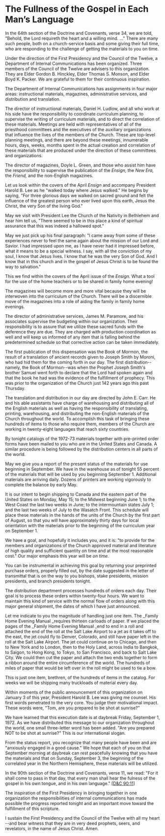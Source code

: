 # The Fullness of the Gospel in Each Man’s Language

In the 64th section of the Doctrine and Covenants, verse 34, we are told,
"Behold, the Lord requireth the heart and a willing mind. ..." There are many
such people, both on a church-service basis and some giving their full time,
who are responding to the challenge of getting the materials to you on time.

Under the direction of the First Presidency and the Council of the Twelve, a
Department of Internal Communications has been organized. Three members of the
Council of the Twelve are advisers to this organization. They are Elder Gordon
B. Hinckley, Elder Thomas S. Monson, and Elder Boyd K. Packer. We are grateful
to them for their continuous inspiration.

The Department of Internal Communications has assignments in four major areas:
instructional materials, magazines, administrative services, and distribution
and translation.

The director of instructional materials, Daniel H. Ludlow, and all who work at
his side have the responsibility to coordinate curriculum planning, to
supervise the writing of curriculum materials, and to direct the correlation
of these materials. Meetings are held with representatives of all of the
priesthood committees and the executives of the auxiliary organizations that
influence the lives of the members of the Church. These are top-level planning
meetings, and there are beyond these meetings, innumerable hours, days, weeks,
months spent in the actual creation and correlation of these materials that
are produced under the direction of these committees and organizations.

The director of magazines, Doyle L. Green, and those who assist him have the
responsibility to supervise the publication of the _Ensign,_ the _New Era,_
the _Friend,_ and the non-English magazines.

Let us look within the covers of the April _Ensign_ and accompany President
Harold B. Lee as he "walked today where Jesus walked." He begins by saying,
"For three glorious days we walked on sacred ground and felt the influence of
the greatest person who ever lived upon this earth, Jesus the Christ, the very
Son of the living God."

May we visit with President Lee the Church of the Nativity in Bethlehem and
hear him tell us, "There seemed to be in this place a kind of spiritual
assurance that this was indeed a hallowed spot."

May we just pick up his final paragraph: "I came away from some of these
experiences never to feel the same again about the mission of our Lord and
Savior. I had impressed upon me, as I have never had it impressed before, what
it means to be a special witness. I say, with all the conviction of my soul, I
know that Jesus lives. I know that he was the very Son of God. And I know that
in this church and in the gospel of Jesus Christ is to be found the way to
salvation."

This we find within the covers of the April issue of the _Ensign._ What a tool
for the use of the home teachers or to be shared in family home evening!

The magazines will become more and more vital because they will be interwoven
into the curriculum of the Church. There will be a discernible move of the
magazines into a role of aiding the family in family home evenings.

The director of administrative services, James M. Paramore, and his associates
supervise the budgeting within our organization. Their responsibility is to
assure that we utilize these sacred funds with the deference they are due.
They are charged with production coordination as well and will keep us
informed of any item that is falling behind the predetermined schedule so that
corrective action can be taken immediately.

The first publication of this dispensation was the Book of Mormon, the result
of a translation of ancient records given to Joseph Smith by Moroni, who had
hid them for the coming forth in our day. The first distribution--namely, the
Book of Mormon--was when the Prophet Joseph Smith's brother Samuel went forth
to declare that the Lord had spoken again and that the book he had was the
evidence of the fulfillment of prophecy. This was prior to the organization of
the Church just 142 years ago this past Thursday.

The translation and distribution in our day are directed by John E. Carr. He
and his able assistants have charge of warehousing and distributing all of the
English materials as well as having the responsibility of translating,
printing, warehousing, and distributing the non-English materials of the
Church throughout the world. To accomplish this task of bringing these
hundreds of items to those who require them, members of the Church are working
in twenty-eight languages that reach sixty countries.

By tonight catalogs of the 1972-73 materials together with pre-printed order
forms have been mailed to you who are in the United States and Canada. A
similar procedure is being followed by the distribution centers in all parts
of the world.

May we give you a report of the present status of the materials for use
beginning in September. We have in the warehouse as of tonight 55 percent of
the materials that will be used by you beginning September 1. Additional
materials are arriving daily. Dozens of printers are working vigorously to
complete the balance by early May.

It is our intent to begin shipping to Canada and the eastern part of the
United States on Monday, May 15; to the Midwest beginning June 1; to the West
Coast the last two weeks in June; to the intermountain states July 1; and the
last two weeks of July to the Wasatch Front. This schedule will place these
materials in the hands of the units of the Church by the first part of August,
so that you will have approximately thirty days for local orientation with the
materials prior to the beginning of the curriculum year on September 1.

We have a goal, and hopefully it includes you, and it is: "to provide for the
members and organizations of the Church approved material and literature of
high quality and sufficient quantity on time and at the most reasonable cost."
Our major emphasis this year will be _on time._

You can be instrumental in achieving this goal by returning your preprinted
purchase orders, properly filled out, by the date suggested in the letter of
transmittal that is on the way to you bishops, stake presidents, mission
presidents, and branch presidents tonight.

The distribution department processes hundreds of orders each day. Their goal
is to process these orders within twenty-four hours. We want to maintain this
kind of service with the normal flow of orders along with this major general
shipment, the dates of which I have just announced.

Let me indicate to you the magnitude of handling just one item. The _Family
Home Evening Manual _requires thirteen carloads of paper. If we placed the
pages of the _Family Home Evening Manual _end to end in a roll and attached
the end of the roll at the Salt Lake Airport to a jet as it takes off to the
east, the jet could fly to Denver, Colorado, and still have paper left in the
roll at the Salt Lake Airport. The jet could continue on to Chicago, and then
to New York and to London, then to the Holy Land, across India to Bangkok, to
Saigon, to Hong Kong, to Tokyo, to San Francisco, and back to Salt Lake City.
We could then cut the paper and attach the two ends together to form a ribbon
around the entire circumference of the world. The hundreds of miles of paper
that would be left over in the roll might be used to tie a bow.

This is just one item, brethren, of the hundreds of items in the catalog. For
weeks we will be shipping many truckloads of material every day.

Within moments of the public announcement of this organization on January 3 of
this year, President Harold B. Lee was giving me counsel. His first words
penetrated to the very core. You judge their motivational impact. These words
were, "Tom, are you prepared to be shot at sunrise?"

We have learned that this execution date is at daybreak Friday, September 1,
1972. As we have distributed this message to our organization throughout the
world, one small three-letter word has been added. "Are you prepared NOT to be
shot at sunrise?" This is our international slogan.

From the status report, you recognize that many people have been and are
"anxiously engaged in a good cause." We hope that each of you on that
September morning at daybreak can rest peacefully knowing that you have the
materials and that on Sunday, September 3, the beginning of the correlated
year in the Northern Hemisphere, these materials will be utilized.

In the 90th section of the Doctrine and Covenants, verse 11, we read: "For it
shall come to pass in that day, that every man shall hear the fulness of the
gospel in his own tongue, and in his own language." [[D&amp;C
90:11](https://www.lds.org/scriptures/dc-testament/dc/90.11?lang=eng#10)]

The inspiration of the First Presidency in bringing together in one
organization the responsibilities of internal communications has made possible
the progress reported tonight and an important move toward the fulfillment of
this scripture.

I sustain the First Presidency and the Council of the Twelve with all my heart
--and bear witness that they are in very deed prophets, seers, and revelators,
in the name of Jesus Christ. Amen.

